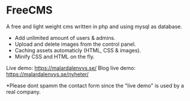 # FreeCMS
A free and light weight cms written in php and using mysql as database.

- Add unlimited amount of users & admins.
- Upload and delete images from the control panel.
- Caching assets automaticly (HTML, CSS & images).
- Minify CSS and HTML on the fly.


Live demo: https://malardalenvvs.se/
Blog live demo: https://malardalenvvs.se/nyheter/

*Please dont spamm the contact form since the "live demo" is used by a real company.
